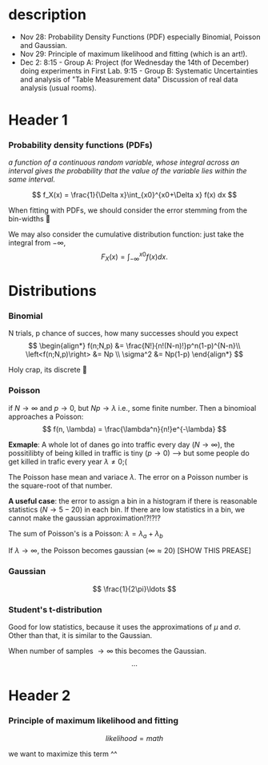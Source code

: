 
# description
* Nov 28: Probability Density Functions (PDF) especially Binomial, Poisson and Gaussian.
* Nov 29: Principle of maximum likelihood and fitting (which is an art!).
* Dec 2: 8:15 - Group A: Project (for Wednesday the 14th of December) doing experiments in First Lab. 9:15 - Group B: Systematic Uncertainties and analysis of "Table Measurement data" Discussion of real data analysis (usual rooms).


# Header 1
### Probability density functions (PDFs)
*a function of a continuous random variable, whose integral across an interval gives the probability that the value of the variable lies within the same interval.*

$$
     f_X(x) = \frac{1}{\Delta x}\int_{x0}^{x0+\Delta x} f(x) dx
$$

When fitting with PDFs, we should consider the error stemming from the bin-widths 🥸

We may also consider the cumulative distribution function: just take the integral from $-\infty$,
$$
    F_X(x) = \int_{-\infty}^{x0} f(x) dx.
$$




# Distributions
### Binomial
N trials, p chance of succes, how many successes should you expect
$$
\begin{align*}
     f(n;N,p) &= \frac{N!}{n!(N-n)!}p^n(1-p)^{N-n}\\
     \left<f(n;N,p)\right> &= Np \\
     \sigma^2 &= Np(1-p)
\end{align*}
$$


Holy crap, its discrete 🤯

### Poisson
if $N\rightarrow \infty$ and $p\rightarrow 0$, but $Np\rightarrow\lambda$ i.e., some finite number. Then a binomioal approaches a Poisson:
$$
     f(n, \lambda) = \frac{\lambda^n}{n!}e^{-\lambda}
$$

**Exmaple**: A whole lot of danes go into traffic every day ($N\rightarrow\infty$), the possitilibty of being killed in traffic is tiny ($p\rightarrow 0$) --> but some people do get killed in trafic every year $\lambda\neq 0$;(

The Poisson hase mean and variace $\lambda$. The error on a Poisson number is the square-root of that number.

**A useful case**: the error to assign a bin in a histogram if there is reasonable statistics ($N \rightarrow 5-20$) in each bin. If there are low statistics in a bin, we cannot make the gaussian approximation!?!?!?



The sum of Poisson's is a Poisson: $\lambda = \lambda_a + \lambda_b$


If $\lambda \rightarrow \infty$, the Poisson becomes gaussian ($\infty\approx20$) [SHOW THIS PREASE]


### Gaussian
$$
     \frac{1}{2\pi}\ldots
$$


### Student's t-distribution
Good for low statistics, because it uses the approximations of $\mu$ and $\sigma$. Other than that, it is similar to the Gaussian.

When number of samples $\rightarrow\infty$ this becomes the Gaussian.
$$
     \ldots
$$


# Header 2
### Principle of maximum likelihood and fitting
$$
     likelihood = math
$$

we want to maximize this term ^^